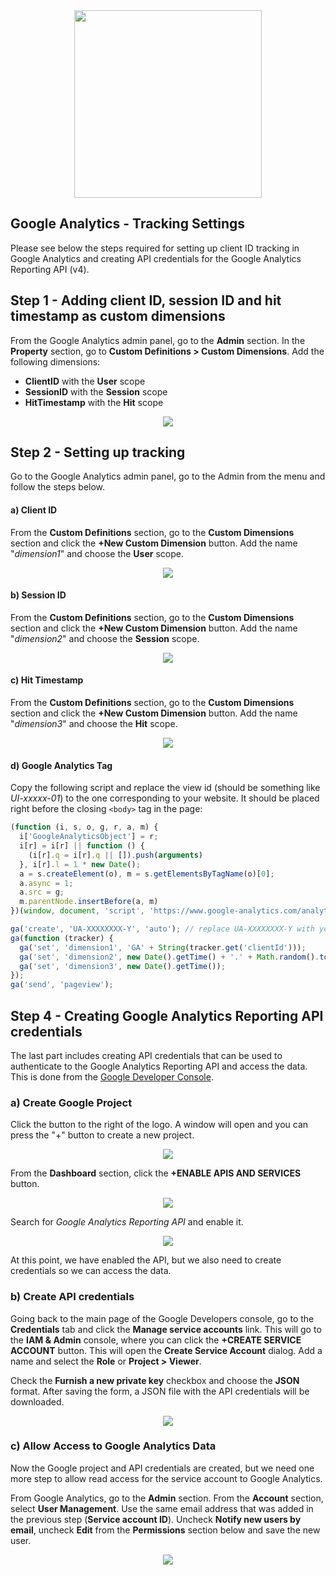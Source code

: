 <div align="center">
    <img src="https://storage.googleapis.com/morphl-docs/google-analytics-tracking/morphl-google-analytics.png" style="width:300px; height: auto;" />
</div>

## Google Analytics - Tracking Settings

Please see below the steps required for setting up client ID tracking in Google Analytics and creating API credentials for the Google Analytics Reporting API (v4).

## Step 1 - Adding client ID, session ID and hit timestamp as custom dimensions

From the Google Analytics admin panel, go to the **Admin** section. In the **Property** section, go to **Custom Definitions > Custom Dimensions**. Add the following dimensions:

- **ClientID** with the **User** scope
- **SessionID** with the **Session** scope
- **HitTimestamp** with the **Hit** scope

<div align="center">
    <img src="https://storage.googleapis.com/morphl-docs/google-analytics-tracking/step2-ga-custom-dimensions.jpg" />
</div>


## Step 2 - Setting up tracking 

Go to the Google Analytics admin panel, go to the Admin from the menu and follow the steps below.

#### a) Client ID

From the **Custom Definitions** section, go to the **Custom Dimensions** section and click the **+New Custom Dimension** button. Add the name "*dimension1*" and choose the **User** scope.

<div align="center">
    <img src="https://storage.googleapis.com/morphl-docs/google-analytics-tracking/step3-ga-js-client-id.png" />
</div>

#### b) Session ID

From the **Custom Definitions** section, go to the **Custom Dimensions** section and click the **+New Custom Dimension** button. Add the name "*dimension2*" and choose the **Session** scope.

<div align="center">
    <img src="https://storage.googleapis.com/morphl-docs/google-analytics-tracking/step3-ga-js-session-id.png" />
</div>

#### c) Hit Timestamp

From the **Custom Definitions** section, go to the **Custom Dimensions** section and click the **+New Custom Dimension** button. Add the name "*dimension3*" and choose the **Hit** scope.


<div align="center">
    <img src="https://storage.googleapis.com/morphl-docs/google-analytics-tracking/step3-ga-js-timestamp.png" />
</div>

#### d) Google Analytics Tag

Copy the following script and replace the view id (should be something like *UI-xxxxx-01*) to the one corresponding to your website. It should be placed right before the closing `<body>` tag in the page:

```JavaScript
(function (i, s, o, g, r, a, m) {
  i['GoogleAnalyticsObject'] = r;
  i[r] = i[r] || function () {
    (i[r].q = i[r].q || []).push(arguments)
  }, i[r].l = 1 * new Date();
  a = s.createElement(o), m = s.getElementsByTagName(o)[0];
  a.async = 1;
  a.src = g;
  m.parentNode.insertBefore(a, m)
})(window, document, 'script', 'https://www.google-analytics.com/analytics.js', 'ga');

ga('create', 'UA-XXXXXXXX-Y', 'auto'); // replace UA-XXXXXXXX-Y with your view id
ga(function (tracker) {
  ga('set', 'dimension1', 'GA' + String(tracker.get('clientId')));
  ga('set', 'dimension2', new Date().getTime() + '.' + Math.random().toString(36).substring(5));
  ga('set', 'dimension3', new Date().getTime());
});
ga('send', 'pageview');
```

## Step 4 - Creating Google Analytics Reporting API credentials

The last part includes creating API credentials that can be used to authenticate to the Google Analytics Reporting API and access the data. This is done from the [Google Developer Console](https://console.developers.google.com). 

### a) Create Google Project

Click the button to the right of the logo. A window will open and you can press the "+" button to create a new project.

<div align="center">
    <img src="https://storage.googleapis.com/morphl-docs/google-analytics-tracking/step4-create-project.jpg" />
</div>

From the **Dashboard** section, click the **+ENABLE APIS AND SERVICES** button. 

<div align="center">
    <img src="https://storage.googleapis.com/morphl-docs/google-analytics-tracking/step4-enable-reporting-api-1.jpg" />
</div>

Search for *Google Analytics Reporting API* and enable it.

<div align="center">
    <img src="https://storage.googleapis.com/morphl-docs/google-analytics-tracking/step4-enable-reporting-api-2.jpg" />
</div>

At this point, we have enabled the API, but we also need to create credentials so we can access the data.

### b) Create API credentials

Going back to the main page of the Google Developers console, go to the **Credentials** tab and click the **Manage service accounts** link. This will go to the **IAM & Admin** console, where you can click the **+CREATE SERVICE ACCOUNT** button. This will open the **Create Service Account** dialog. Add a name and select the **Role** or **Project > Viewer**.

Check the **Furnish a new private key** checkbox and choose the **JSON** format. After saving the form, a JSON file with the API credentials will be downloaded. 

<div align="center">
    <img src="https://storage.googleapis.com/morphl-docs/google-analytics-tracking/step4-create-service-account.jpg" />
</div>

### c) Allow Access to Google Analytics Data

Now the Google project and API credentials are created, but we need one more step to allow read access for the service account to Google Analytics. 

From Google Analytics, go to the **Admin** section. From the **Account** section, select **User Management**. Use the same email address that was added in the previous step (**Service account ID**). Uncheck **Notify new users by email**, uncheck **Edit** from the **Permissions** section below and save the new user.

<div align="center">
    <img src="https://storage.googleapis.com/morphl-docs/google-analytics-tracking/step4-ga-add-service-id.jpg" />
</div>
